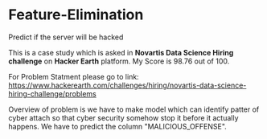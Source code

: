 # Feature-Elimination
Predict if the server will be hacked

This is a case study which is asked in **Novartis Data Science Hiring challenge** on **Hacker Earth** platform. My Score is 98.76 out of 100.

For Problem Statment please go to link:
https://www.hackerearth.com/challenges/hiring/novartis-data-science-hiring-challenge/problems

Overview of problem is we have to make model which can identify patter of cyber attach so that cyber security somehow stop it before
it actually happens. We have to predict the column "MALICIOUS_OFFENSE".

